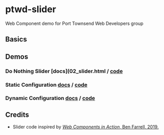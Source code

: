 # ptwd-slider
Web Component demo for Port Townsend Web Developers group

## Basics


## Demos

### Do Nothing Slider [docs](02_slider.html / [code](https://github.com/MorganConrad/ptwd-slider/blob/master/src/02_slider.html)

### Static Configuration [docs](/docs/03_slider.html) / [code](https://github.com/MorganConrad/ptwd-slider/blob/master/src/03_slider.html)

### Dynamic Configuration [docs](/docs/04_slider.html) / [code](https://github.com/MorganConrad/ptwd-slider/blob/master/src/04_slider.html)

## Credits
 - Slider code inspired by [_Web Components in Action_, Ben Farrell, 2019.](https://www.manning.com/books/web-components-in-action)
